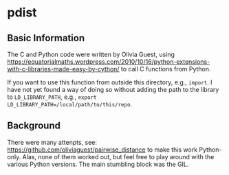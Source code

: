 # pdist

## Basic Information
The C and Python code were written by Olivia Guest, using https://equatorialmaths.wordpress.com/2010/10/16/python-extensions-with-c-libraries-made-easy-by-cython/ to call C functions from Python.

If you want to use this function from outside this directory, e.g., ```import```. I have not yet found a way of doing so without adding the path to the library to ```LD_LIBRARY_PATH```, e.g., ```export LD_LIBRARY_PATH=/local/path/to/this/repo```.

## Background
There were  many attenpts, see: https://github.com/oliviaguest/pairwise_distance to make this work Python-only. Alas, none of them worked out, but feel free to play around with the various Python versions. The main stumbling block was the GIL.
